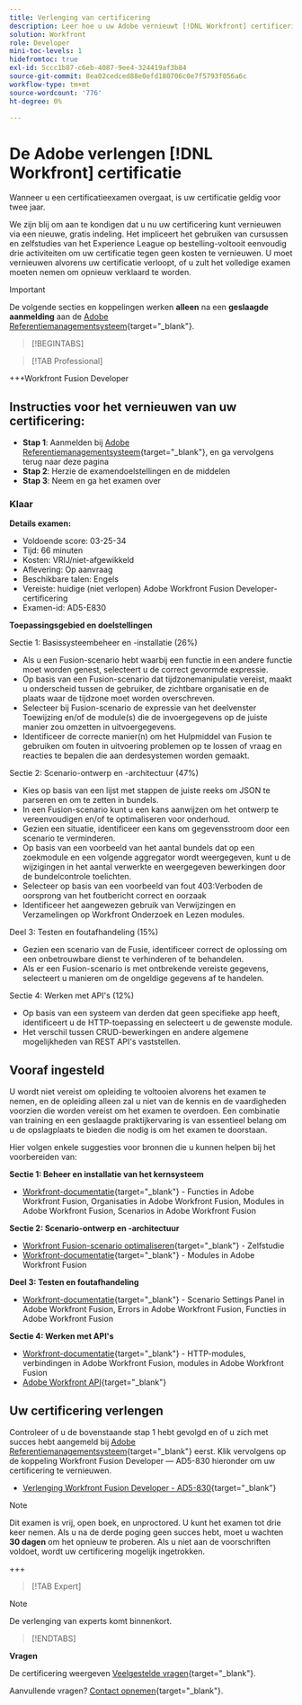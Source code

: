 ```yaml
---
title: Verlenging van certificering
description: Leer hoe u uw Adobe vernieuwt [!DNL Workfront] certificering voordat deze verloopt.
solution: Workfront
role: Developer
mini-toc-levels: 1
hidefromtoc: true
exl-id: 5ccc1b87-c6eb-4087-9ee4-324419af3b84
source-git-commit: 8ea02cedced88e0efd180706c0e7f5793f056a6c
workflow-type: tm+mt
source-wordcount: '776'
ht-degree: 0%

---
```


# De Adobe verlengen [!DNL Workfront] certificatie

Wanneer u een certificatieexamen overgaat, is uw certificatie geldig voor twee jaar.

We zijn blij om aan te kondigen dat u nu uw certificering kunt vernieuwen via een nieuwe, gratis indeling. Het impliceert het gebruiken van cursussen en zelfstudies van het Experience League op bestelling-voltooit eenvoudig drie activiteiten om uw certificatie tegen geen kosten te vernieuwen. U moet vernieuwen alvorens uw certificatie verloopt, of u zult het volledige examen moeten nemen om opnieuw verklaard te worden.

>[!IMPORTANT]
>
>De volgende secties en koppelingen werken **alleen** na een **geslaagde aanmelding** aan de [Adobe Referentiemanagementsysteem](http://www.certmetrics.com/adobe){target="_blank"}.

>[!BEGINTABS]

>[!TAB Professional]

+++Workfront Fusion Developer

## Instructies voor het vernieuwen van uw certificering:

* **Stap 1**: Aanmelden bij [Adobe Referentiemanagementsysteem](http://www.certmetrics.com/adobe){target="_blank"}, en ga vervolgens terug naar deze pagina
* **Stap 2**: Herzie de examendoelstellingen en de middelen
* **Stap 3**: Neem en ga het examen over

### Klaar

**Details examen:**

* Voldoende score: 03-25-34
* Tijd: 66 minuten
* Kosten: VRIJ/niet-afgewikkeld
* Aflevering: Op aanvraag
* Beschikbare talen: Engels
* Vereiste: huidige (niet verlopen) Adobe Workfront Fusion Developer-certificering
* Examen-id: AD5-E830

**Toepassingsgebied en doelstellingen**

Sectie 1: Basissysteembeheer en -installatie (26%)

* Als u een Fusion-scenario hebt waarbij een functie in een andere functie moet worden genest, selecteert u de correct gevormde expressie.
* Op basis van een Fusion-scenario dat tijdzonemanipulatie vereist, maakt u onderscheid tussen de gebruiker, de zichtbare organisatie en de plaats waar de tijdzone moet worden overschreven.
* Selecteer bij Fusion-scenario de expressie van het deelvenster Toewijzing en/of de module(s) die de invoergegevens op de juiste manier zou omzetten in uitvoergegevens.
* Identificeer de correcte manier(n) om het Hulpmiddel van Fusion te gebruiken om fouten in uitvoering problemen op te lossen of vraag en reacties te bepalen die aan derdesystemen worden gemaakt.

Sectie 2: Scenario-ontwerp en -architectuur (47%)

* Kies op basis van een lijst met stappen de juiste reeks om JSON te parseren en om te zetten in bundels.
* In een Fusion-scenario kunt u een kans aanwijzen om het ontwerp te vereenvoudigen en/of te optimaliseren voor onderhoud.
* Gezien een situatie, identificeer een kans om gegevensstroom door een scenario te verminderen.
* Op basis van een voorbeeld van het aantal bundels dat op een zoekmodule en een volgende aggregator wordt weergegeven, kunt u de wijzigingen in het aantal verwerkte en weergegeven bewerkingen door de bundelcontrole toelichten.
* Selecteer op basis van een voorbeeld van fout 403:Verboden de oorsprong van het foutbericht correct en oorzaak
* Identificeer het aangewezen gebruik van Verwijzingen en Verzamelingen op Workfront Onderzoek en Lezen modules.

Deel 3: Testen en foutafhandeling (15%)

* Gezien een scenario van de Fusie, identificeer correct de oplossing om een onbetrouwbare dienst te verhinderen of te behandelen.
* Als er een Fusion-scenario is met ontbrekende vereiste gegevens, selecteert u manieren om de ongeldige gegevens af te handelen.

Sectie 4: Werken met API&#39;s (12%)

* Op basis van een systeem van derden dat geen specifieke app heeft, identificeert u de HTTP-toepassing en selecteert u de gewenste module.
* Het verschil tussen CRUD-bewerkingen en andere algemene mogelijkheden van REST API&#39;s vaststellen.

## Vooraf ingesteld

U wordt niet vereist om opleiding te voltooien alvorens het examen te nemen, en de opleiding alleen zal u niet van de kennis en de vaardigheden voorzien die worden vereist om het examen te overdoen. Een combinatie van training en een geslaagde praktijkervaring is van essentieel belang om u de opslagplaats te bieden die nodig is om het examen te doorstaan.

Hier volgen enkele suggesties voor bronnen die u kunnen helpen bij het voorbereiden van:

**Sectie 1: Beheer en installatie van het kernsysteem**

* [Workfront-documentatie](https://experienceleague.adobe.com/docs/workfront/using/home.html?lang=en){target="_blank"} - Functies in Adobe Workfront Fusion, Organisaties in Adobe Workfront Fusion, Modules in Adobe Workfront Fusion, Scenarios in Adobe Workfront Fusion

**Sectie 2: Scenario-ontwerp en -architectuur**

* [Workfront Fusion-scenario optimaliseren](https://experienceleague.adobe.com/docs/workfront-learn/tutorials-workfront/fusion/design-optimization-and-testing/workfront-fusion-scenario-optimization.html?lang=en){target="_blank"} - Zelfstudie
* [Workfront-documentatie](https://experienceleague.adobe.com/docs/workfront/using/home.html?lang=en){target="_blank"} - Modules in Adobe Workfront Fusion

**Deel 3: Testen en foutafhandeling**

* [Workfront-documentatie](https://experienceleague.adobe.com/docs/workfront/using/home.html?lang=en){target="_blank"} - Scenario Settings Panel in Adobe Workfront Fusion, Errors in Adobe Workfront Fusion, Functies in Adobe Workfront Fusion

**Sectie 4: Werken met API&#39;s**

* [Workfront-documentatie](https://experienceleague.adobe.com/docs/workfront/using/home.html?lang=en){target="_blank"} - HTTP-modules, verbindingen in Adobe Workfront Fusion, modules in Adobe Workfront Fusion
* [Adobe Workfront API](https://experienceleague.adobe.com/docs/workfront/using/adobe-workfront-api/workfront-api.html?lang=en){target="_blank"}

## Uw certificering verlengen

Controleer of u de bovenstaande stap 1 hebt gevolgd en of u zich met succes hebt aangemeld bij [Adobe Referentiemanagementsysteem](http://www.certmetrics.com/adobe){target="_blank"} eerst. Klik vervolgens op de koppeling Workfront Fusion Developer — AD5-830 hieronder om uw certificering te vernieuwen.

* [Verlenging Workfront Fusion Developer - AD5-830](https://www.certmetrics.com/adobe/candidate/caveon_sso_adobe.aspx?ssoLogin=true&amp;eid=AD5-E830){target="_blank"}

>[!NOTE]
>
>Dit examen is vrij, open boek, en unproctored. U kunt het examen tot drie keer nemen. Als u na de derde poging geen succes hebt, moet u wachten **30 dagen** om het opnieuw te proberen. Als u niet aan de voorschriften voldoet, wordt uw certificering mogelijk ingetrokken.

+++

>[!TAB Expert]

>[!NOTE]
>
>De verlenging van experts komt binnenkort.

>[!ENDTABS]

**Vragen**

De certificering weergeven [Veelgestelde vragen](https://experienceleague.adobe.com/docs/certification/certification/faq.html?lang=en){target="_blank"}.

Aanvullende vragen? [Contact opnemen](mailto:certif@adobe.com){target="_blank"}.
